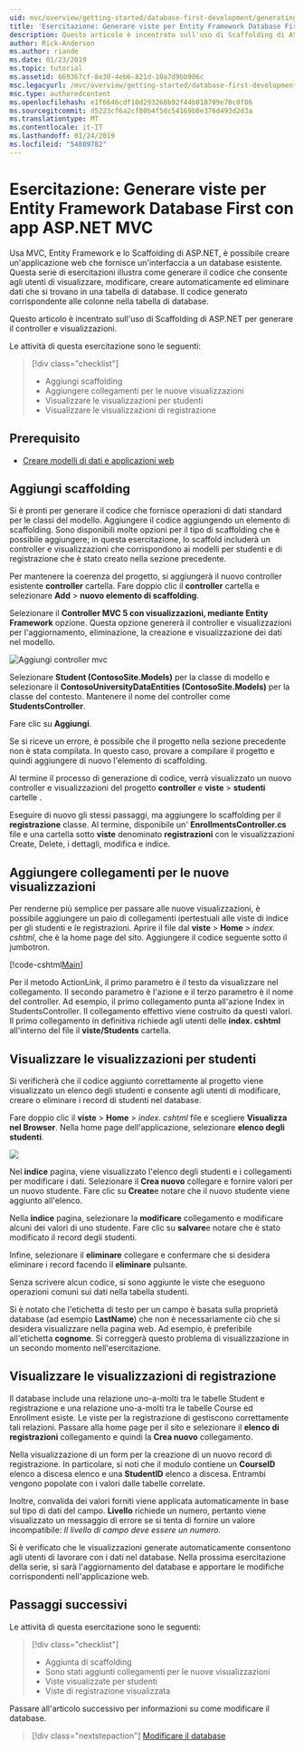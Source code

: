```yaml
---
uid: mvc/overview/getting-started/database-first-development/generating-views
title: 'Esercitazione: Generare viste per Entity Framework Database First con app ASP.NET MVC'
description: Questo articolo è incentrato sull'uso di Scaffolding di ASP.NET per generare il controller e visualizzazioni.
author: Rick-Anderson
ms.author: riande
ms.date: 01/23/2019
ms.topic: tutorial
ms.assetid: 669367cf-8e30-4eb6-821d-10a7d9bb906c
msc.legacyurl: /mvc/overview/getting-started/database-first-development/generating-views
msc.type: authoredcontent
ms.openlocfilehash: e1f6646cdf10d293268b92f44b018709e70c0f86
ms.sourcegitcommit: d5223cf6a2cf80b4f5dc54169b0e376d493d2d3a
ms.translationtype: MT
ms.contentlocale: it-IT
ms.lasthandoff: 01/24/2019
ms.locfileid: "54889782"
---
```

# <a name="tutorial-generate-views-for-ef-database-first-with-aspnet-mvc-app"></a>Esercitazione: Generare viste per Entity Framework Database First con app ASP.NET MVC

Usa MVC, Entity Framework e lo Scaffolding di ASP.NET, è possibile creare un'applicazione web che fornisce un'interfaccia a un database esistente. Questa serie di esercitazioni illustra come generare il codice che consente agli utenti di visualizzare, modificare, creare automaticamente ed eliminare dati che si trovano in una tabella di database. Il codice generato corrispondente alle colonne nella tabella di database.

Questo articolo è incentrato sull'uso di Scaffolding di ASP.NET per generare il controller e visualizzazioni.

Le attività di questa esercitazione sono le seguenti:

> [!div class="checklist"]
> * Aggiungi scaffolding
> * Aggiungere collegamenti per le nuove visualizzazioni
> * Visualizzare le visualizzazioni per studenti
> * Visualizzare le visualizzazioni di registrazione

## <a name="prerequisite"></a>Prerequisito

* [Creare modelli di dati e applicazioni web](creating-the-web-application.md)

## <a name="add-scaffold"></a>Aggiungi scaffolding

Si è pronti per generare il codice che fornisce operazioni di dati standard per le classi del modello. Aggiungere il codice aggiungendo un elemento di scaffolding. Sono disponibili molte opzioni per il tipo di scaffolding che è possibile aggiungere; in questa esercitazione, lo scaffold includerà un controller e visualizzazioni che corrispondono ai modelli per studenti e di registrazione che è stato creato nella sezione precedente.

Per mantenere la coerenza del progetto, si aggiungerà il nuovo controller esistente **controller** cartella. Fare doppio clic il **controller** cartella e selezionare **Add** > **nuovo elemento di scaffolding**.

Selezionare il **Controller MVC 5 con visualizzazioni, mediante Entity Framework** opzione. Questa opzione genererà il controller e visualizzazioni per l'aggiornamento, eliminazione, la creazione e visualizzazione dei dati nel modello.

![Aggiungi controller mvc](generating-views/_static/image2.png)

Selezionare **Student (ContosoSite.Models)** per la classe di modello e selezionare il **ContosoUniversityDataEntities (ContosoSite.Models)** per la classe del contesto. Mantenere il nome del controller come **StudentsController**.

Fare clic su **Aggiungi**.

Se si riceve un errore, è possibile che il progetto nella sezione precedente non è stata compilata. In questo caso, provare a compilare il progetto e quindi aggiungere di nuovo l'elemento di scaffolding.

Al termine il processo di generazione di codice, verrà visualizzato un nuovo controller e visualizzazioni del progetto **controller** e **viste** > **studenti** cartelle .


Eseguire di nuovo gli stessi passaggi, ma aggiungere lo scaffolding per il **registrazione** classe. Al termine, disponibile un' **EnrollmentsController.cs** file e una cartella sotto **viste** denominato **registrazioni** con le visualizzazioni Create, Delete, i dettagli, modifica e indice.

## <a name="add-links-to-new-views"></a>Aggiungere collegamenti per le nuove visualizzazioni

Per renderne più semplice per passare alle nuove visualizzazioni, è possibile aggiungere un paio di collegamenti ipertestuali alle viste di indice per gli studenti e le registrazioni. Aprire il file dal **viste** > **Home** > *index. cshtml*, che è la home page del sito. Aggiungere il codice seguente sotto il jumbotron.

[!code-cshtml[Main](generating-views/samples/sample1.cshtml)]

Per il metodo ActionLink, il primo parametro è il testo da visualizzare nel collegamento. Il secondo parametro è l'azione e il terzo parametro è il nome del controller. Ad esempio, il primo collegamento punta all'azione Index in StudentsController. Il collegamento effettivo viene costruito da questi valori. Il primo collegamento in definitiva richiede agli utenti delle **index. cshtml** all'interno del file il **viste/Students** cartella.

## <a name="display-student-views"></a>Visualizzare le visualizzazioni per studenti

Si verificherà che il codice aggiunto correttamente al progetto viene visualizzato un elenco degli studenti e consente agli utenti di modificare, creare o eliminare i record di studenti nel database.

Fare doppio clic il **viste** > **Home** > *index. cshtml* file e scegliere **Visualizza nel Browser**. Nella home page dell'applicazione, selezionare **elenco degli studenti**.

![](generating-views/_static/image6.png)

Nel **indice** pagina, viene visualizzato l'elenco degli studenti e i collegamenti per modificare i dati. Selezionare il **Crea nuovo** collegare e fornire valori per un nuovo studente. Fare clic su **Create**e notare che il nuovo studente viene aggiunto all'elenco.

Nella **indice** pagina, selezionare la **modificare** collegamento e modificare alcuni dei valori di uno studente. Fare clic su **salvare**e notare che è stato modificato il record degli studenti.

Infine, selezionare il **eliminare** collegare e confermare che si desidera eliminare i record facendo il **eliminare** pulsante.

Senza scrivere alcun codice, si sono aggiunte le viste che eseguono operazioni comuni sui dati nella tabella studenti.

Si è notato che l'etichetta di testo per un campo è basata sulla proprietà database (ad esempio **LastName**) che non è necessariamente ciò che si desidera visualizzare nella pagina web. Ad esempio, è preferibile all'etichetta **cognome**. Si correggerà questo problema di visualizzazione in un secondo momento nell'esercitazione.

## <a name="display-enrollment-views"></a>Visualizzare le visualizzazioni di registrazione

Il database include una relazione uno-a-molti tra le tabelle Student e registrazione e una relazione uno-a-molti tra le tabelle Course ed Enrollment esiste. Le viste per la registrazione di gestiscono correttamente tali relazioni. Passare alla home page per il sito e selezionare il **elenco di registrazioni** collegamento e quindi la **Crea nuovo** collegamento.

Nella visualizzazione di un form per la creazione di un nuovo record di registrazione. In particolare, si noti che il modulo contiene un **CourseID** elenco a discesa elenco e una **StudentID** elenco a discesa. Entrambi vengono popolate con i valori dalle tabelle correlate.

Inoltre, convalida dei valori forniti viene applicata automaticamente in base sul tipo di dati del campo. **Livello** richiede un numero, pertanto viene visualizzato un messaggio di errore se si tenta di fornire un valore incompatibile: *Il livello di campo deve essere un numero.*

Si è verificato che le visualizzazioni generate automaticamente consentono agli utenti di lavorare con i dati nel database. Nella prossima esercitazione della serie, si sarà l'aggiornamento del database e apportare le modifiche corrispondenti nell'applicazione web.

## <a name="next-steps"></a>Passaggi successivi

Le attività di questa esercitazione sono le seguenti:

> [!div class="checklist"]
> * Aggiunta di scaffolding
> * Sono stati aggiunti collegamenti per le nuove visualizzazioni
> * Viste visualizzate per studenti
> * Viste di registrazione visualizzata

Passare all'articolo successivo per informazioni su come modificare il database.
> [!div class="nextstepaction"]
> [Modificare il database](changing-the-database.md)